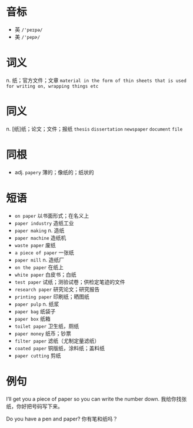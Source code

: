 # 音标

- 英 `/'peɪpə/`
- 美 `/'pepɚ/`

# 词义

n. 纸；官方文件；文章
`material in the form of thin sheets that is used for writing on, wrapping things etc`

# 同义

n. [纸]纸；论文；文件；报纸
`thesis` `dissertation` `newspaper` `document` `file`

# 同根

- adj. `papery` 薄的；像纸的；纸状的

# 短语

- `on paper` 以书面形式；在名义上
- `paper industry` 造纸工业
- `paper making` n. 造纸
- `paper machine` 造纸机
- `waste paper` 废纸
- `a piece of paper` 一张纸
- `paper mill` n. 造纸厂
- `on the paper` 在纸上
- `white paper` 白皮书；白纸
- `test paper` 试纸；测验试卷；供检定笔迹的文件
- `research paper` 研究论文；研究报告
- `printing paper` 印刷纸；晒图纸
- `paper pulp` n. 纸浆
- `paper bag` 纸袋子
- `paper box` 纸箱
- `toilet paper` 卫生纸，厕纸
- `paper money` 纸币；钞票
- `filter paper` 滤纸（尤制定量滤纸）
- `coated paper` 铜版纸，涂料纸；盖料纸
- `paper cutting` 剪纸

# 例句

I’ll get you a piece of paper so you can write the number down.
我给你找张纸，你好把号码写下来。

Do you have a pen and paper?
你有笔和纸吗？


